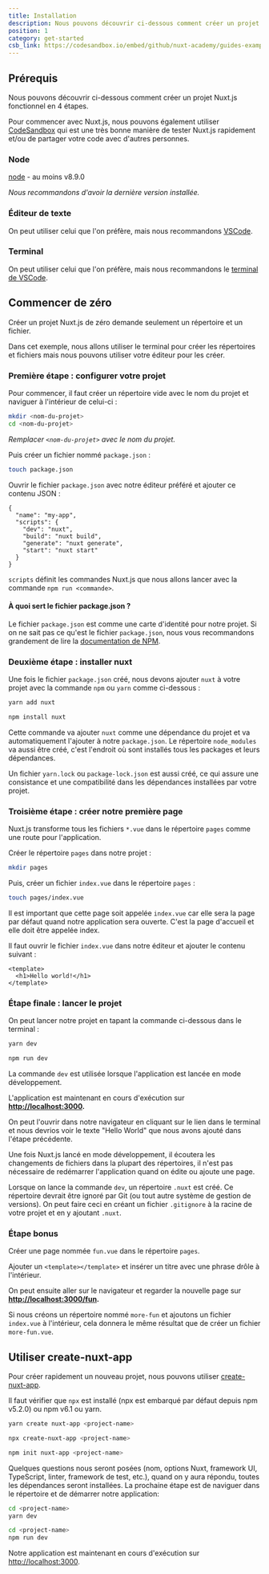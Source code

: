 ```yaml
---
title: Installation
description: Nous pouvons découvrir ci-dessous comment créer un projet Nuxt.js fonctionnel en 4 étapes.
position: 1
category: get-started
csb_link: https://codesandbox.io/embed/github/nuxt-academy/guides-examples/tree/master/01_get_started/01_installation?fontsize=14&hidenavigation=1&theme=dark
---
```


## Prérequis

Nous pouvons découvrir ci-dessous comment créer un projet Nuxt.js fonctionnel en 4 étapes.

<base-alert type="info">

Pour commencer avec Nuxt.js, nous pouvons également utiliser [CodeSandbox](https://template.nuxtjs.org) qui est une très bonne manière de tester Nuxt.js rapidement et/ou de partager votre code avec d'autres personnes.

</base-alert>

### Node

[node](https://nodejs.org/en/download/) - au moins v8.9.0

_Nous recommandons d'avoir la dernière version installée._

### Éditeur de texte

On peut utiliser celui que l'on préfère, mais nous recommandons [VSCode](https://code.visualstudio.com/).

### Terminal

On peut utiliser celui que l'on préfère, mais nous recommandons le [terminal de VSCode](https://code.visualstudio.com/docs/editor/integrated-terminal).

## Commencer de zéro

Créer un projet Nuxt.js de zéro demande seulement un répertoire et un fichier.

Dans cet exemple, nous allons utiliser le terminal pour créer les répertoires et fichiers mais nous pouvons utiliser votre éditeur pour les créer.

### Première étape : configurer votre projet

Pour commencer, il faut créer un répertoire vide avec le nom du projet et naviguer à l'intérieur de celui-ci :

```bash
mkdir <nom-du-projet>
cd <nom-du-projet>
```

_Remplacer `<nom-du-projet>` avec le nom du projet._

Puis créer un fichier nommé `package.json` :

```bash
touch package.json
```

Ouvrir le fichier `package.json` avec notre éditeur préféré et ajouter ce contenu JSON :

```json{}[package.json]
{
  "name": "my-app",
  "scripts": {
    "dev": "nuxt",
    "build": "nuxt build",
    "generate": "nuxt generate",
    "start": "nuxt start"
  }
}
```

`scripts` définit les commandes Nuxt.js que nous allons lancer avec la commande `npm run <commande>`.

#### **À quoi sert le fichier package.json ?**

Le fichier `package.json` est comme une carte d'identité pour notre projet. Si on ne sait pas ce qu'est le fichier `package.json`, nous vous recommandons grandement de lire la [documentation de NPM](https://docs.npmjs.com/creating-a-package-json-file).

### Deuxième étape : installer nuxt

Une fois le fichier `package.json` créé, nous devons ajouter `nuxt` à votre projet avec la commande `npm` ou `yarn` comme ci-dessous :

<code-group>
  <code-block label="Yarn" active>

```bash
yarn add nuxt
```

  </code-block>
  <code-block label="NPM">

```bash
npm install nuxt
```

  </code-block>
</code-group>

Cette commande va ajouter `nuxt` comme une dépendance du projet et va automatiquement l'ajouter à notre `package.json`. Le répertoire `node_modules` va aussi être créé, c'est l'endroit où sont installés tous les packages et leurs dépendances.

<base-alert type="info">

Un fichier `yarn.lock` ou `package-lock.json` est aussi créé, ce qui assure une consistance et une compatibilité dans les dépendances installées par votre projet.

</base-alert>

### Troisième étape : créer notre première page

Nuxt.js transforme tous les fichiers `*.vue` dans le répertoire `pages` comme une route pour l'application.

Créer le répertoire `pages` dans notre projet :

```bash
mkdir pages
```

Puis, créer un fichier `index.vue` dans le répertoire `pages` :

```bash
touch pages/index.vue
```

Il est important que cette page soit appelée `index.vue` car elle sera la page par défaut quand notre application sera ouverte. C'est la page d'accueil et elle doit être appelée index.

Il faut ouvrir le fichier `index.vue` dans notre éditeur et ajouter le contenu suivant :

```html{}[pages/index.vue]
<template>
  <h1>Hello world!</h1>
</template>
```

### Étape finale : lancer le projet

On peut lancer notre projet en tapant la commande ci-dessous dans le terminal :

<code-group>
  <code-block label="Yarn" active>

```bash
yarn dev
```

  </code-block>
  <code-block label="NPM">

```bash
npm run dev
```

  </code-block>
</code-group>

<base-alert type="info">

La commande `dev` est utilisée lorsque l'application est lancée en mode développement.

</base-alert>

L'application est maintenant en cours d'exécution sur **[http://localhost:3000](http://localhost:3000/).**

On peut l'ouvrir dans notre navigateur en cliquant sur le lien dans le terminal et nous devrios voir le texte "Hello World" que nous avons ajouté dans l'étape précédente.

<base-alert type="info">

Une fois Nuxt.js lancé en mode développement, il écoutera les changements de fichiers dans la plupart des répertoires, il n'est pas nécessaire de redémarrer l'application quand on édite ou ajoute une page.

</base-alert>

<base-alert type="warning">

Lorsque on lance la commande `dev`, un répertoire `.nuxt` est créé. Ce répertoire devrait être ignoré par Git (ou tout autre système de gestion de versions). On peut faire ceci en créant un fichier `.gitignore` à la racine de votre projet et en y ajoutant `.nuxt`.

</base-alert>

### Étape bonus

Créer une page nommée `fun.vue` dans le répertoire `pages`.

Ajouter un `<template></template>` et insérer un titre avec une phrase drôle à l'intérieur.

On peut ensuite aller sur le navigateur et regarder la nouvelle page sur **[http://localhost:3000/fun](http://localhost:3000/fun).**

<base-alert type="info">

Si nous créons un répertoire nommé `more-fun` et ajoutons un fichier `index.vue` à l'intérieur, cela donnera le même résultat que de créer un fichier `more-fun.vue`.

</base-alert>

<app-modal>
  <code-sandbox :src="csb_link"></code-sandbox>
</app-modal>

## Utiliser create-nuxt-app

Pour créer rapidement un nouveau projet, nous pouvons utiliser [create-nuxt-app](https://github.com/nuxt/create-nuxt-app).

Il faut vérifier que `npx` est installé (npx est embarqué par défaut depuis npm v5.2.0) ou npm v6.1 ou yarn.

<code-group>
  <code-block label="Yarn" active>

```bash
yarn create nuxt-app <project-name>
```

  </code-block>
  <code-block label="NPX">

```bash
npx create-nuxt-app <project-name>
```

  </code-block>
    <code-block label="NPM">

```bash
npm init nuxt-app <project-name>
```

  </code-block>

</code-group>

Quelques questions nous seront posées (nom, options Nuxt, framework UI, TypeScript, linter, framework de test, etc.), quand on y aura répondu, toutes les dépendances seront installées. La prochaine étape est de naviguer dans le répertoire et de démarrer notre application:

<code-group>
  <code-block label="Yarn" active>

```bash
cd <project-name>
yarn dev
```

  </code-block>
  <code-block label="NPM">

```bash
cd <project-name>
npm run dev
```

  </code-block>
</code-group>

Notre application est maintenant en cours d'exécution sur [http://localhost:3000](http://localhost:3000).
